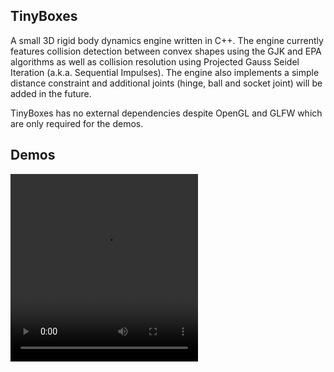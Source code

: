 ## TinyBoxes 
A small 3D rigid body dynamics engine written in C++.
The engine currently features collision detection between convex shapes using the GJK and EPA algorithms as well as collision resolution using  Projected Gauss Seidel Iteration (a.k.a. Sequential Impulses). The engine also implements a simple distance constraint and additional joints (hinge, ball and socket joint) will be added in the future.

TinyBoxes has no external dependencies despite OpenGL and GLFW which are only required for the demos.

## Demos

<video src = "./WreckingBallDemo.mp4" width=300 height=300>


## Usage

```c++
#include "TinyBoxes.hpp"

int main(){
    //Create World
    World w = World(); 
    //Create a Collider for the bodies
    std::shared_ptr<ConvexCollider> collider_sphere = std::make_shared<SphereCollider>(1); 
    //Create a body and add it to the world
    BodyId body1 = w.AddBody({Vector3f(0,4,0),Quaternionf(1,Vector3f(0,0,0)),Vector3f(0,0,0),Vector3f(0,0,0), Matrix3f::Identity(),0.0,collider_sphere});
    //Create a second body and add it to the world
    BodyId body2 = w.AddBody({Vector3f(0,7,0),Quaternionf(1,Vector3f(0,0,0)),Vector3f(0,0,0),Vector3f(0,0,0), Matrix3f::Identity(),1.0,collider_sphere});
    //Creates a third body and add it to the world
    BodyId body3 = w.AddBody({Vector3f(0,10,0),Quaternionf(1,Vector3f(0,0,0)),Vector3f(0,0,0),Vector3f(0,0,0), Matrix3f::Identity(),1.0,collider_sphere});
    //Create a joint and add it to the world
    w.AddJoint(DistanceJoint(body1,body2,3.0)); 
    while(true){
        // Make an integration step of size .01
        w.step(.01f); 
        //Get the position and orientation of the bodies as 4x4 Matrices
        Matrix4f mat1 = w.BodyTransform(body1);
        Matrix4f mat2 = w.BodyTransform(body2);
        Matrix4f mat3 = w.BodyTransform(body3);
        //Use your draw code with the positions and orientations of the bodies (this part is up to you)
        YourDrawCode(mat1);
        YourDrawCode(mat2);
        YourDrawCode(mat3);
    }
}

``` 

Have a look at the demos/ directory for additional examples of how the engine can be used.

## Build Instructions
You can use the following command to build the demos (requires g++, glfw and OpenGl to be installed on your system)

```bash 
g++ -lGL -lglfw -lm -I include src/*.cpp demos/<insert_demo_name>.cpp -o <insert_demo_name>
``` 

## Status

In active developement.

